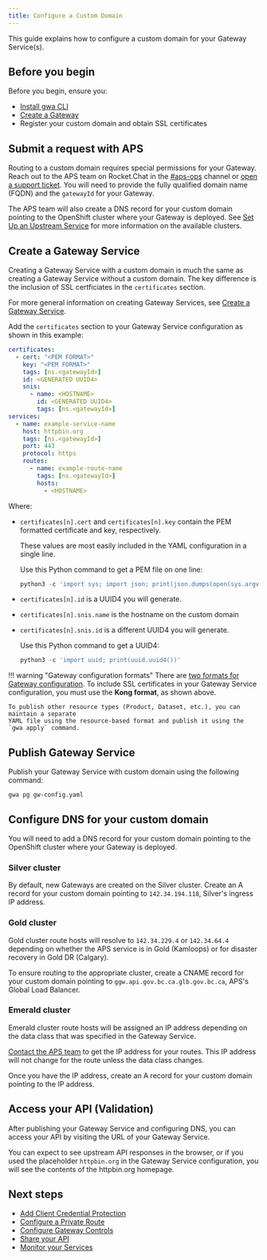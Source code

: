 ```yaml
---
title: Configure a Custom Domain
---
```


<!-- overview -->

This guide explains how to configure a custom domain for your Gateway Service(s).

<!-- prerequisites -->

## Before you begin

Before you begin, ensure you:

- [Install gwa CLI](/how-to/gwa-install.md)
- [Create a Gateway](/how-to/create-gateway.md)
- Register your custom domain and obtain SSL certificates

<!-- steps -->

## Submit a request with APS

Routing to a custom domain requires special permissions for your Gateway. Reach
out to the APS team on Rocket.Chat in the
[#aps-ops](https://chat.developer.gov.bc.ca/channel/aps-ops) channel or [open a
support
ticket](https://dpdd.atlassian.net/servicedesk/customer/portal/1/group/2). You will need to provide the fully qualified domain name (FQDN) and the `gatewayId` for your Gateway.

The APS team will also create a DNS record for your custom domain pointing to
the OpenShift cluster where your Gateway is deployed. See [Set Up an Upstream
Service](/how-to/upstream-services) for more information on the available
clusters.

## Create a Gateway Service

Creating a Gateway Service with a custom domain is much the same as creating a
Gateway Service without a custom domain. The key difference is the inclusion of
SSL certficiates in the `certificates` section.

For more general information on creating Gateway Services, see [Create a Gateway Service](/how-to/create-gateway-service.md).

Add the `certificates` section to your Gateway Service configuration as shown in this example:

```yaml
certificates:
  - cert: "<PEM FORMAT>"
    key: "<PEM FORMAT>"
    tags: [ns.<gatewayId>]
    id: <GENERATED UUID4>
    snis:
      - name: <HOSTNAME>
        id: <GENERATED UUID4>
        tags: [ns.<gatewayId>]
services:
  - name: example-service-name
    host: httpbin.org
    tags: [ns.<gatewayId>]
    port: 443
    protocol: https
    routes:
      - name: example-route-name
        tags: [ns.<gatewayId>]
        hosts:
          - <HOSTNAME>
```

Where:

- `certificates[n].cert` and `certificates[n].key` contain the PEM formatted certificate and key, respectively.

  These values are most easily included in the YAML configuration in a single line. 
  
  Use this Python command to get a PEM file on one line:
    
    ```python linenums="0"
    python3 -c 'import sys; import json; print(json.dumps(open(sys.argv[1]).read()))' my.pem
    ```

- `certificates[n].id` is a UUID4 you will generate.
- `certificates[n].snis.name` is the hostname on the custom domain
- `certificates[n].snis.id` is a different UUID4 you will generate.

  Use this Python command to get a UUID4:
    
  ```python linenums="0"
  python3 -c 'import uuid; print(uuid.uuid4())'
  ```

!!! warning "Gateway configuration formats"
    There are [two formats for Gateway configuration](/concepts/gateway-config.md#gateway-configuration-formats).
    To include SSL certificates in your Gateway Service configuration, you must use the **Kong format**, as shown above.   

    To publish other resource types (Product, Dataset, etc.), you can maintain a separate 
    YAML file using the resource-based format and publish it using the `gwa apply` command. 

## Publish Gateway Service

Publish your Gateway Service with custom domain using the following command:

```shell linenums="0"
gwa pg gw-config.yaml
```

## Configure DNS for your custom domain

You will need to add a DNS record for your custom domain pointing to the OpenShift cluster where your Gateway is deployed.

### Silver cluster

By default, new Gateways are created on the Silver cluster. Create an A record
for your custom domain pointing to `142.34.194.118`, Silver's ingress IP
address.

### Gold cluster

Gold cluster route hosts will resolve to `142.34.229.4` or `142.34.64.4`
depending on whether the APS service is in Gold (Kamloops) or for disaster
recovery in Gold DR (Calgary).

To ensure routing to the appropriate cluster, create a CNAME record for your
custom domain pointing to `ggw.api.gov.bc.ca.glb.gov.bc.ca`, APS's Global Load
Balancer.

### Emerald cluster

Emerald cluster route hosts will be assigned an IP address depending on the data
class that was specified in the Gateway Service.

[Contact the APS team](/how-to/get-support.md) to get the IP address for your
routes. This IP address will not change for the route unless the data class
changes.

Once you have the IP address, create an A record for your custom domain pointing
to the IP address.

## Access your API (Validation)

After publishing your Gateway Service and configuring DNS, you can access your
API by visiting the URL of your Gateway Service.

You can expect to see upstream API responses in the browser, or if you used the
placeholder `httpbin.org` in the Gateway Service configuration, you will see the
contents of the httpbin.org homepage.

<!-- whatsnext -->

## Next steps

- [Add Client Credential Protection](/how-to/client-cred-flow.md)
- [Configure a Private Route](/how-to/private-route.md)
- [Configure Gateway Controls](/how-to/COMMON-CONFIG.md)
- [Share your API](/how-to/api-discovery.md)
- [Monitor your Services](/how-to/monitoring.md)

